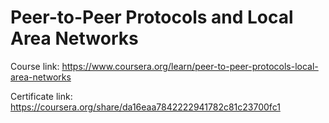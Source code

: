 
# Peer-to-Peer Protocols and Local Area Networks

Course link: https://www.coursera.org/learn/peer-to-peer-protocols-local-area-networks

Certificate link: https://coursera.org/share/da16eaa7842222941782c81c23700fc1

